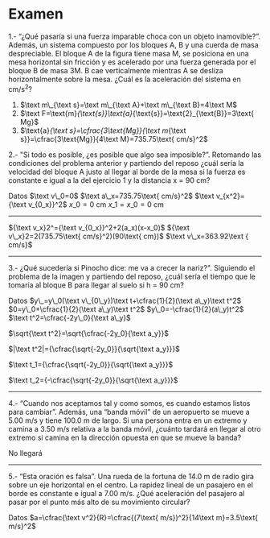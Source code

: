 # Examen

1.- “¿Qué pasaría si una fuerza imparable choca con un objeto inamovible?”. Además, un sistema compuesto por los bloques A, B y una cuerda de masa despreciable. El bloque A de la figura tiene masa M, se posiciona en una mesa horizontal sin fricción y es acelerado por una fuerza generada por el bloque B de masa 3M. B cae verticalmente mientras A se desliza horizontalmente sobre la mesa. ¿Cuál es la aceleración del sistema en cm/s$^2$?

1. $\text m\_{\text s}=\text m\_{\text A}+\text m\_{\text B}=4\text M$
2. $\text F=\text{m}_{\text{s\}}\text{a}_{\text{s\}}=\text{2}\_{\text{B\}}=3\text{ Mg}$
3. $\text{a}_{\text s}=\cfrac{3\text{Mg\}}{\text m_{\text s\}}=\cfrac{3\text{Mg\}}{4\text M}=735.75\text{ cm/s}^2$

2.- "Si todo es posible, ¿es posible que algo sea imposible?”. Retomando las condiciones  del problema anterior y partiendo del reposo ¿cuál sería la velocidad del bloque A justo al  llegar al borde de la mesa si la fuerza es constante e igual a la del ejercicio 1 y la distancia  x = 90 cm?

Datos $\text v\_0=0$ $\text a\_x=735.75\text{ cm/s}^2$ $\text v\_{x^2}={\text v\_{0\_x\}}^2$ $x\_0=0\text{ cm}$ $x\_1=x\_0=0\text{ cm}$

***

${\text v\_x}2^={\text v\_{0\_x\}}^2+2(a\_x)(x-x\_0)$ ${\text v\_x}2=2(735.75\text{ cm/s}^2)(90\text{ cm})$ $\text v\_x=363.92\text { cm/s}$

***

3.- ¿Qué sucedería si Pinocho dice: me va a crecer la nariz?". Siguiendo el problema de la  imagen y partiendo del reposo, ¿cuál sería el tiempo que le tomaría al bloque B para llegar  al suelo si h = 90 cm?

Datos $y\_=y\_0(\text v\_{0\_y})\text t+\cfrac{1}{2}(\text a\_y)\text t^2$ $0=y\_0+\cfrac{1}{2}(\text a\_y)\text t^2$ $y\_0=-\cfrac{1}{2}(a\_y)t^2$ $\text t^2=\cfrac{-2y\_0}{\text a\_y}$

$\sqrt{\text t^2}=\sqrt{\cfrac{-2y\_0}{\text a\_y\}}$

$|\text t^2|={\cfrac{\sqrt{-2y\_0\}}{\sqrt{\text a\_y\}}}$

$\text t\_1={\cfrac{\sqrt{-2y\_0\}}{\sqrt{\text a\_y\}}}$

$\text t\_2={-\cfrac{\sqrt{-2y\_0\}}{\sqrt{\text a\_y\}}}$

***

4.- “Cuando nos aceptamos tal y como somos, es cuando estamos listos para cambiar”.  Además, una “banda móvil” de un aeropuerto se mueve a 5.00 m/s y tiene 100.0 m de largo.  Si una persona entra en un extremo y camina a 3.50 m/s relativa a la banda móvil, ¿cuánto  tardará en llegar al otro extremo si camina en la dirección opuesta en que se mueve la  banda?

No llegará

***

5.- “Esta oración es falsa”. Una rueda de la fortuna de 14.0 m de radio gira sobre un eje  horizontal en el centro. La rapidez lineal de un pasajero en el borde es constante e igual a  7.00 m/s. ¿Qué aceleración del pasajero al pasar por el punto más alto de su movimiento  circular?

Datos $a=\cfrac{\text v^2}{R}=\cfrac{(7\text{ m/s})^2}{14\text m}=3.5\text{ m/s}^2$
